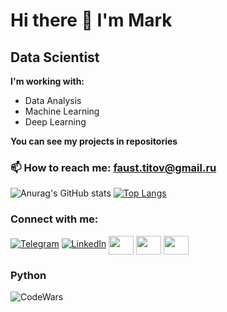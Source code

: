 # Hi there 👋 I'm Mark
## Data Scientist
**I'm working with:**
 - Data Analysis
 - Machine Learning
 - Deep Learning

**You can see my projects in repositories** 

### 📫 How to reach me: faust.titov@gmail.ru
![Anurag's GitHub stats](https://github-readme-stats.vercel.app/api?username=AugustVIII&theme=radical&show_icons=true)
[![Top Langs](https://github-readme-stats.vercel.app/api/top-langs/?username=AugustVIII&layout=compact)](https://github.com/RyzhkovIlya/github-readme-stats)
<h3 align="left">Connect with me:</h3>
<p align="left">
  
[![Telegram](https://img.shields.io/badge/Telegram-2CA5E0?style=for-the-badge&logo=telegram&logoColor=white)](https://t.me/augustVIII)
[![LinkedIn](https://img.shields.io/badge/linkedin-%230077B5.svg?style=for-the-badge&logo=linkedin&logoColor=white)](https://www.linkedin.com/in/ilya-ryzhkov-44b007224/)
<a href="https://vk.com/faustv" target="blank"><img align="center" src="https://cdn.jsdelivr.net/npm/simple-icons@3.0.1/icons/facebook.svg" alt="" height="30" width="40" /></a>
<a href="https://www.instagram.com/titov.mark/" target="blank"><img align="center" src="https://cdn.jsdelivr.net/npm/simple-icons@3.0.1/icons/instagram.svg" alt="" height="30" width="40" /></a>
<a href="https://www.kaggle.com/ryzhkovilya" target="blank"><img align="center" src="https://cdn.jsdelivr.net/npm/simple-icons@3.0.1/icons/linkedin.svg" alt="" height="30" width="40" /></a>
</p>

### Python 
![CodeWars](https://www.codewars.com/users/AugustVIII/badges/large)
